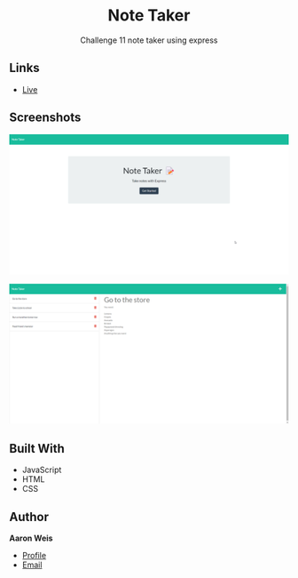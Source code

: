 <h1 align="center">Note Taker</h1>

<p align="center">Challenge 11 note taker using express
<project-description></p>

## Links

- [Live](<https://note-take-challenge.herokuapp.com/notes> "Live View")

## Screenshots

![Home Page](/assets/screenshots/1.png "Home Page")

![Note Page](/assets/screenshots/2.png "Note Page")

## Built With

- JavaScript
- HTML
- CSS

## Author

**Aaron Weis**

- [Profile](https://github.com/nofutofu)
- [Email](mailto:aaronrweis@gmail.com?subject=Hi "Hi!")